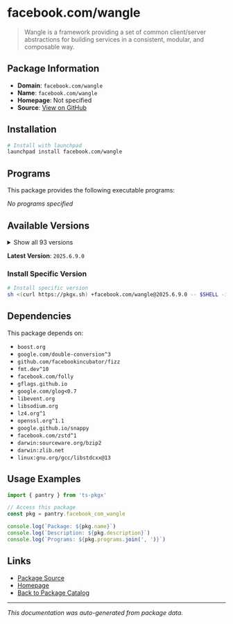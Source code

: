 # facebook.com/wangle

> Wangle is a framework providing a set of common client/server abstractions for building services in a consistent, modular, and composable way.

## Package Information

- **Domain**: `facebook.com/wangle`
- **Name**: `facebook.com/wangle`
- **Homepage**: Not specified
- **Source**: [View on GitHub](https://github.com/pkgxdev/pantry/tree/main/projects/facebook.com/wangle/package.yml)

## Installation

```bash
# Install with launchpad
launchpad install facebook.com/wangle
```

## Programs

This package provides the following executable programs:

*No programs specified*

## Available Versions

<details>
<summary>Show all 93 versions</summary>

- `2025.6.9.0`, `2025.6.2.0`, `2025.6.16.0`, `2025.5.5.0`, `2025.5.26.0`
- `2025.5.19.0`, `2025.5.12.0`, `2025.4.7.0`, `2025.4.28.0`, `2025.4.21.0`
- `2025.4.14.0`, `2025.3.31.0`, `2025.3.3.0`, `2025.3.24.0`, `2025.3.17.0`
- `2025.3.10.0`, `2025.2.3.0`, `2025.2.24.0`, `2025.2.17.0`, `2025.2.10.0`
- `2025.1.6.0`, `2025.1.27.0`, `2025.1.20.0`, `2025.1.13.0`, `2024.9.30.0`
- `2024.9.23.0`, `2024.9.2.0`, `2024.9.16.0`, `2024.8.5.0`, `2024.8.26.0`
- `2024.8.19.0`, `2024.8.12.0`, `2024.7.8.0`, `2024.7.29.0`, `2024.7.22.0`
- `2024.7.15.0`, `2024.7.1.0`, `2024.6.24.0`, `2024.6.17.0`, `2024.6.10.0`
- `2024.5.6.0`, `2024.5.27.0`, `2024.5.20.0`, `2024.5.2.0`, `2024.5.13.0`
- `2024.4.8.0`, `2024.4.29.0`, `2024.4.22.0`, `2024.4.15.0`, `2024.4.1.0`
- `2024.3.4.0`, `2024.3.25.0`, `2024.3.18.0`, `2024.3.11.0`, `2024.2.5.0`
- `2024.2.26.0`, `2024.2.19.0`, `2024.2.12.0`, `2024.12.9.0`, `2024.12.30.0`
- `2024.12.23.0`, `2024.12.2.0`, `2024.12.16.0`, `2024.11.4.0`, `2024.11.25.0`
- `2024.11.18.0`, `2024.11.11.0`, `2024.10.7.0`, `2024.10.28.0`, `2024.10.21.0`
- `2024.10.14.0`, `2024.1.8.0`, `2024.1.29.0`, `2024.1.22.0`, `2024.1.15.0`
- `2024.1.1.0`, `2023.9.4.0`, `2023.9.25.0`, `2023.9.18.0`, `2023.9.11.0`
- `2023.12.4.0`, `2023.12.25.0`, `2023.12.18.0`, `2023.12.11.0`, `2023.11.6.0`
- `2023.11.27.0`, `2023.11.20.0`, `2023.11.13.0`, `2023.10.9.0`, `2023.10.30.0`
- `2023.10.23.0`, `2023.10.2.0`, `2023.10.16.0`

</details>

**Latest Version**: `2025.6.9.0`

### Install Specific Version

```bash
# Install specific version
sh <(curl https://pkgx.sh) +facebook.com/wangle@2025.6.9.0 -- $SHELL -i
```

## Dependencies

This package depends on:

- `boost.org`
- `google.com/double-conversion^3`
- `github.com/facebookincubator/fizz`
- `fmt.dev^10`
- `facebook.com/folly`
- `gflags.github.io`
- `google.com/glog<0.7`
- `libevent.org`
- `libsodium.org`
- `lz4.org^1`
- `openssl.org^1.1`
- `google.github.io/snappy`
- `facebook.com/zstd^1`
- `darwin:sourceware.org/bzip2`
- `darwin:zlib.net`
- `linux:gnu.org/gcc/libstdcxx@13`

## Usage Examples

```typescript
import { pantry } from 'ts-pkgx'

// Access this package
const pkg = pantry.facebook_com_wangle

console.log(`Package: ${pkg.name}`)
console.log(`Description: ${pkg.description}`)
console.log(`Programs: ${pkg.programs.join(', ')}`)
```

## Links

- [Package Source](https://github.com/pkgxdev/pantry/tree/main/projects/facebook.com/wangle/package.yml)
- [Homepage](#)
- [Back to Package Catalog](../package-catalog.md)

---

*This documentation was auto-generated from package data.*
